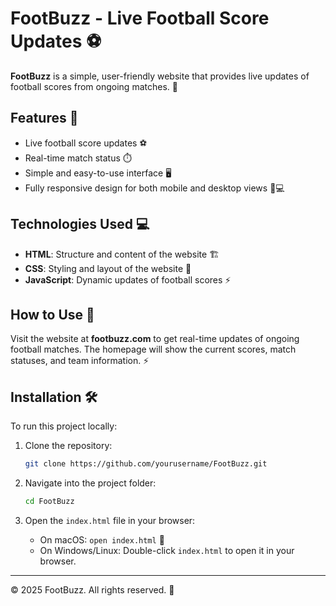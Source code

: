# FootBuzz - Live Football Score Updates ⚽

**FootBuzz** is a simple, user-friendly website that provides live updates of football scores from ongoing matches. 🎉

## Features 🚀

- Live football score updates ⚽
- Real-time match status ⏱️
- Simple and easy-to-use interface 🖥️
- Fully responsive design for both mobile and desktop views 📱💻

## Technologies Used 💻

- **HTML**: Structure and content of the website 🏗️
- **CSS**: Styling and layout of the website 🎨
- **JavaScript**: Dynamic updates of football scores ⚡

## How to Use 📍

Visit the website at **footbuzz.com** to get real-time updates of ongoing football matches. The homepage will show the current scores, match statuses, and team information. ⚡

## Installation 🛠️

To run this project locally:

1. Clone the repository:
    ```bash
    git clone https://github.com/yourusername/FootBuzz.git
    ```

2. Navigate into the project folder:
    ```bash
    cd FootBuzz
    ```

3. Open the `index.html` file in your browser:
    - On macOS: `open index.html` 🍏
    - On Windows/Linux: Double-click `index.html` to open it in your browser.


---

&copy; 2025 FootBuzz. All rights reserved. 🎉
